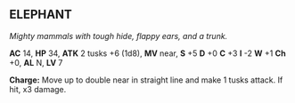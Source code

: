 ## ELEPHANT

_Mighty mammals with tough hide, flappy ears, and a trunk._

**AC** 14, **HP** 34, **ATK** 2 tusks +6 (1d8), **MV** near, **S** +5 **D** +0 **C** +3 **I** -2 **W** +1 **Ch** +0, **AL** N, **LV** 7

**Charge:** Move up to double near in straight line and make 1 tusks attack. If hit, x3 damage.

